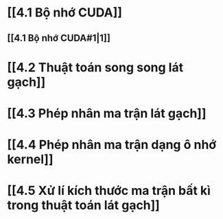 # [[4.1 Bộ nhớ CUDA]]

## [[4.1 Bộ nhớ CUDA#1|1]]
# [[4.2 Thuật toán song song lát gạch]]
# [[4.3 Phép nhân ma trận lát gạch]]
# [[4.4 Phép nhân ma trận dạng ô nhớ kernel]]
# [[4.5 Xử lí kích thước ma trận bất kì trong thuật toán lát gạch]]
